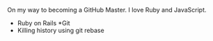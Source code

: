 On my way to becoming a GitHub Master. I love Ruby and JavaScript. 

* Ruby on Rails
*Git
* Killing history using git rebase
